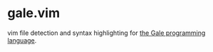 # gale.vim
vim file detection and syntax highlighting for [the Gale programming language](https://github.com/klardotsh/gale).
